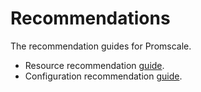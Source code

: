 # Recommendations
The recommendation guides for Promscale.

*   Resource recommendation [guide][recomm-guide].
*   Configuration recommendation [guide][config-guide].

[recomm-guide]: /promscale/:currentVersion:/guides/resource-recomm/
[config-guide]: /promscale/:currentVersion:/guides/config-recomm/